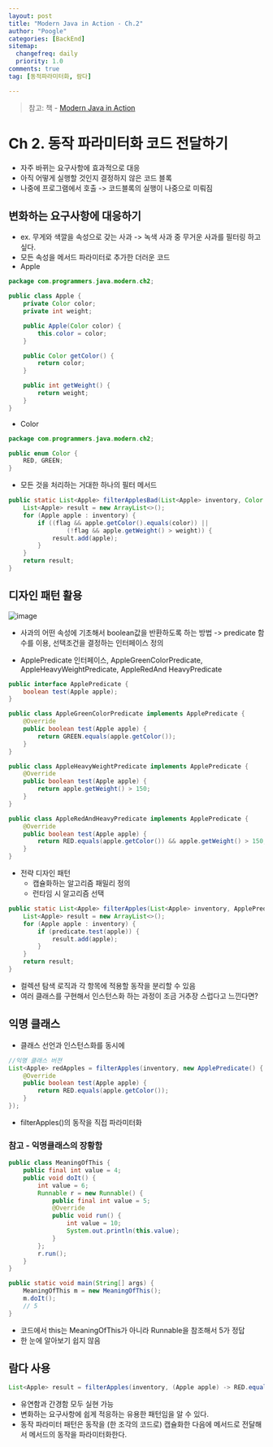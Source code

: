 ```yaml
---
layout: post
title: "Modern Java in Action - Ch.2"
author: "Poogle"
categories: [BackEnd]
sitemap:
  changefreq: daily
  priority: 1.0
comments: true
tag: [동적파라미터화, 람다]

---
```

> 참고:
책 - [Modern Java in Action](http://www.yes24.com/Product/Goods/77125987?OzSrank=1)

# Ch 2. 동작 파라미터화 코드 전달하기

* 자주 바뀌는 요구사항에 효과적으로 대응
* 아직 어떻게 실행할 것인지 결정하지 않은 코드 블록
* 나중에 프로그램에서 호출 -> 코드블록의 실행이 나중으로 미뤄짐

## 변화하는 요구사항에 대응하기
* ex. 무게와 색깔을 속성으로 갖는 사과 -> 녹색 사과 중 무거운 사과를 필터링 하고 싶다.
* 모든 속성을 메서드 파라미터로 추가한 더러운 코드
* Apple
```java
package com.programmers.java.modern.ch2;

public class Apple {
    private Color color;
    private int weight;

    public Apple(Color color) {
        this.color = color;
    }

    public Color getColor() {
        return color;
    }

    public int getWeight() {
        return weight;
    }
}
```
* Color
```java
package com.programmers.java.modern.ch2;

public enum Color {
    RED, GREEN;
}
```

* 모든 것을 처리하는 거대한 하나의 필터 메서드 
```java
public static List<Apple> filterApplesBad(List<Apple> inventory, Color color, int weight, boolean flag) {
    List<Apple> result = new ArrayList<>();
    for (Apple apple : inventory) {
        if ((flag && apple.getColor().equals(color)) ||
                (!flag && apple.getWeight() > weight)) {
            result.add(apple);
        }
    }
    return result;
}
```

## 디자인 패턴 활용

![image](https://user-images.githubusercontent.com/58318786/129470095-6fb4c2fe-b80d-42fc-8a21-51e8f7c1df54.png)

* 사과의 어떤 속성에 기초해서 boolean값을 반환하도록 하는 방법 -> predicate 함수를 이용, 선택조건을 결정하는 인터페이스 정의

* ApplePredicate 인터페이스, AppleGreenColorPredicate, AppleHeavyWeightPredicate, AppleRedAnd HeavyPredicate
```java
public interface ApplePredicate {
    boolean test(Apple apple);
}
```
```java
public class AppleGreenColorPredicate implements ApplePredicate {
    @Override
    public boolean test(Apple apple) {
        return GREEN.equals(apple.getColor());
    }
}
```
```java
public class AppleHeavyWeightPredicate implements ApplePredicate {
    @Override
    public boolean test(Apple apple) {
        return apple.getWeight() > 150;
    }
}
```
```java
public class AppleRedAndHeavyPredicate implements ApplePredicate {
    @Override
    public boolean test(Apple apple) {
        return RED.equals(apple.getColor()) && apple.getWeight() > 150;
    }
}
```

* 전략 디자인 패턴
  * 캡슐화하는 알고리즘 패밀리 정의
  * 런타임 시 알고리즘 선택

```java
public static List<Apple> filterApples(List<Apple> inventory, ApplePredicate predicate) {
    List<Apple> result = new ArrayList<>();
    for (Apple apple : inventory) {
        if (predicate.test(apple)) {
            result.add(apple);
        }
    }
    return result;
}
```
* 컬렉션 탐색 로직과 각 항목에 적용할 동작을 분리할 수 있음
* 여러 클래스를 구현해서 인스턴스화 하는 과정이 조금 거추장 스럽다고 느낀다면?

## 익명 클래스
* 클래스 선언과 인스턴스화를 동시에
```java
//익명 클래스 버젼
List<Apple> redApples = filterApples(inventory, new ApplePredicate() {
    @Override
    public boolean test(Apple apple) {
        return RED.equals(apple.getColor());
    }
});
```
* filterApples()의 동작을 직접 파라미터화

### 참고 - 익명클래스의 장황함
```java
public class MeaningOfThis {
    public final int value = 4;
    public void doIt() {
        int value = 6;
        Runnable r = new Runnable() {
            public final int value = 5;
            @Override
            public void run() {
                int value = 10;
                System.out.println(this.value);
            }
        };
        r.run();
    }
}

public static void main(String[] args) {
    MeaningOfThis m = new MeaningOfThis();
    m.doIt();
    // 5
}
```
* 코드에서 this는 MeaningOfThis가 아니라 Runnable을 참조해서 5가 정답
* 한 눈에 알아보기 쉽지 않음

## 람다 사용
```java
List<Apple> result = filterApples(inventory, (Apple apple) -> RED.equals(apple.getColor()));
```
* 유연함과 간경함 모두 실현 가능
* 변화하는 요구사항에 쉽게 적응하는 유용한 패턴임을 알 수 있다.
* 동작 파라미터 패턴은 동작을 (한 조각의 코드로) 캡슐화한 다음에 메서드로 전달해서 메서드의 동작을 파라미터화한다.